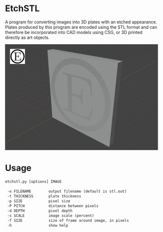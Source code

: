 # EtchSTL

A program for converting images into 3D plates with an etched appearance. Plates produced by this program are encoded using the STL format and can therefore be incorporated into CAD models using CSG, or 3D printed directly as art objects.

![output example](example1.png)

# Usage

```
etchstl.py [options] IMAGE

 -o FILENAME        output filename (default is stl.out)
 -t THICKNESS       plate thickness
 -p SIZE            pixel size
 -P PITCH           distance between pixels
 -d DEPTH           pixel depth
 -s SCALE           image scale (percent)
 -f SIZE            size of frame around image, in pixels
 -h                 show help
```